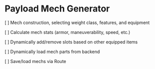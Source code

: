 # Payload Mech Generator

[ ] Mech construction, selecting weight class, features, and equipment

[ ] Calculate mech stats (armor, maneuverability, speed, etc.)

[ ] Dynamically add/remove slots based on other equipped items

[ ] Dynamically load mech parts from backend

[ ] Save/load mechs via Route
